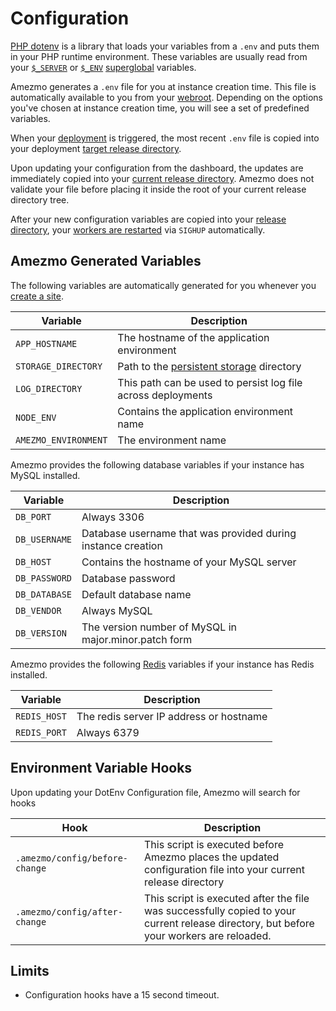 # Configuration

[PHP dotenv](https://github.com/vlucas/phpdotenv)
is a library that loads your variables from a `.env` and puts them in your
PHP runtime environment. These variables are usually read from your
[`$_SERVER`](https://www.php.net/manual/en/reserved.variables.server.php)
or [`$_ENV`](https://www.php.net/manual/en/reserved.variables.environment.php)
[superglobal](https://www.php.net/manual/en/language.variables.superglobals.php)
variables.

Amezmo generates a
`.env` file for you at instance creation time.
This file is automatically available to you from your [webroot](/docs/deployments/directories). Depending on the options you've chosen at instance creation time,
you will see a set of predefined variables.

When your [deployment](/docs/deployments) is triggered, the most recent `.env` file is copied
into your deployment [target release directory](/docs/deployments/directories).

Upon updating your configuration from the dashboard,
the updates are immediately copied into your
[current release directory](/docs/deployments/directories).
Amezmo does not validate your file before placing it inside
the root of your current release directory tree.

After your new configuration variables are copied into your
[release directory](/docs/deployments/releases),
your [workers are restarted](/docs/workers/reloading) via `SIGHUP`
automatically.

## Amezmo Generated Variables

The following variables are automatically generated for you whenever you
[create a site](/docs/instances).

Variable      | Description
--------------|-------------
`APP_HOSTNAME`      | The hostname of the application environment
`STORAGE_DIRECTORY` | Path to the [persistent storage](/docs/configuration/storage) directory
`LOG_DIRECTORY`     | This path can be used to persist log file across deployments
`NODE_ENV`          | Contains the application environment name
`AMEZMO_ENVIRONMENT` | The environment name

Amezmo provides the following database variables if your instance has MySQL installed.

Variable      | Description
--------------|-------------
`DB_PORT`           | Always 3306
`DB_USERNAME`       | Database username that was provided during instance creation
`DB_HOST`           | Contains the hostname of your MySQL server
`DB_PASSWORD`       | Database password
`DB_DATABASE`       | Default database name
`DB_VENDOR`         | Always MySQL
`DB_VERSION`        | The version number of MySQL in major.minor.patch form

Amezmo provides the following [Redis](https://redis.io) variables
if your instance has Redis installed.

Variable      | Description
--------------|-------------
`REDIS_HOST`        | The redis server IP address or hostname
`REDIS_PORT`        | Always 6379

## Environment Variable Hooks

Upon updating your DotEnv Configuration file,
Amezmo will search for hooks

Hook | Description
-------|------------
`.amezmo/config/before-change` | This script is executed before Amezmo places the updated configuration file into your current release directory
`.amezmo/config/after-change`  | This script is executed after the file was successfully copied to your current release directory, but before your workers are reloaded.

## Limits

- Configuration hooks have a 15 second timeout.
